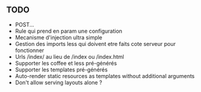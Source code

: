 ## TODO

 + POST...
 + Rule qui prend en param une configuration
 + Mecanisme d'injection ultra simple
 + Gestion des imports less qui doivent etre faits cote serveur pour fonctionner
 + Urls /index/ au lieu de /index ou /index.html
 + Supporter les coffee et less pré-générés
 + Supporter les templates pré-générés
 + Auto-render static resources as templates without additional arguments
 + Don't allow serving layouts alone ?
